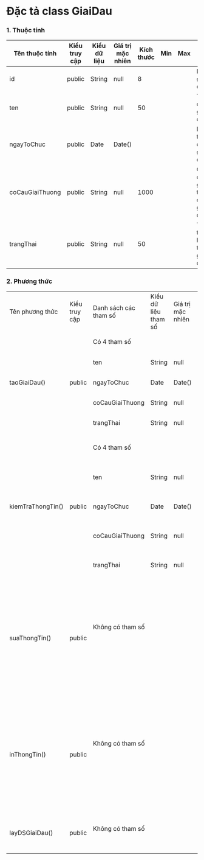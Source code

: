 # Đặc tả class GiaiDau

### 1. Thuộc tính
| Tên thuộc tính | Kiểu truy cập | Kiểu dữ liệu | Giá trị mặc nhiên | Kích thước| Min | Max | Diễn giải |
|---|---|---|---|---|---|---|---|
|id|public|String|null|8|||ID của giải đấu.|
|ten|public|String|null|50|||Tên của giải đấu.|
|ngayToChuc|public|Date|Date()||||Ngày tổ chức giải đấu.|
|coCauGiaiThuong|public|String|null|1000|||Cơ cấu giải thưởng của giải đấu.|
|trangThai|public|String|null|50|||Trạng thái hiện tại của giải đấu.|

### 2. Phương thức

<table>
    <tr>
        <td>Tên phương thức</td>
        <td>Kiểu truy cập</td>
        <td>Danh sách các tham số</td>
        <td>Kiểu dữ liệu tham số</td>
        <td>Giá trị mặc nhiên</td>
        <td>Kích thước</td>
        <td>Kiểu trả về của phương thức</td>
        <td>Diễn giải</td>
    </tr>
    <tr>
      <td rowspan="5">taoGiaiDau()</td>
      <td rowspan="5">public</td>
      <td colspan="4">Có 4 tham số</td>
      <td rowspan="5">boolean</td>
      <td rowspan="5">Tạo giải đấu mới. Trả về true nếu thành công, false nếu thất bại. </td>
    </tr>
    <tr>
      <td>ten</td>
      <td>String</td>
      <td>null</td>
      <td>50</td>
    </tr>
    <tr>
      <td>ngayToChuc</td>
      <td>Date</td>
      <td>Date()</td>
      <td></td>
    </tr>
    <tr>
      <td>coCauGiaiThuong</td>
      <td>String</td>
      <td>null</td>
      <td>1000</td>
    </tr>
    <tr>
      <td>trangThai</td>
      <td>String</td>
      <td>null</td>
      <td>50</td>
    </tr>
    <tr>
      <td rowspan="5">kiemTraThongTin()</td>
      <td rowspan="5">public</td>
      <td colspan="4">Có 4 tham số</td>
      <td rowspan="5">boolean</td>
      <td rowspan="5">Kiểm tra thông tin của giải đấu. Trả về true nếu thông tin hợp lệ, false nếu không hợp lệ. </td>
    </tr>
    <tr>
      <td>ten</td>
      <td>String</td>
      <td>null</td>
      <td>50</td>
    </tr>
    <tr>
      <td>ngayToChuc</td>
      <td>Date</td>
      <td>Date()</td>
      <td></td>
    </tr>
    <tr>
      <td>coCauGiaiThuong</td>
      <td>String</td>
      <td>null</td>
      <td>1000</td>
    </tr>
    <tr>
      <td>trangThai</td>
      <td>String</td>
      <td>null</td>
      <td>50</td>
    </tr>
    <tr>
      <td rowspan="2">suaThongTin()</td>
      <td rowspan="2">public</td>
      <td colspan="4">Không có tham số</td>
      <td rowspan="2">boolean</td>
      <td rowspan="2">Sửa thông tin của giải đấu. Trả về true nếu thành công, false nếu thất bại.</td>
    </tr>
    <tr>
      <td colspan="4"></td>
    </tr>
    <tr>
      <td rowspan="2">inThongTin()</td>
      <td rowspan="2">public</td>
      <td colspan="4">Không có tham số</td>
      <td rowspan="2">boolean</td>
      <td rowspan="2">In thông tin của giải đấu. Trả về true nếu thành công, false nếu thất bại. </td>
    </tr>
    <tr>
      <td colspan="4"></td>
    </tr>
    <tr>
      <td rowspan="2">layDSGiaiDau()</td>
      <td rowspan="2">public</td>
      <td colspan="4">Không có tham số</td>
      <td rowspan="2">List</td>
      <td rowspan="2">Trả về danh sách giải đấu.</td>
    </tr>
    <tr>
      <td colspan="4"></td>
    </tr>
</table>

<!-- 

<tr>
  <td rowspan="2">phuongThucMot</td>
  <td rowspan="2">public</td>
  <td colspan="4">Có 1 tham số</td>
  <td rowspan="2">int</td>
  <td rowspan="2">diễn giải ở đây</td>
</tr><tr>
  <td>tenThamSo</td>
  <td></td>
  <td></td>
  <td></td>
</tr>

Copy đoạn trên để thêm một phương thức mới
-->
  
